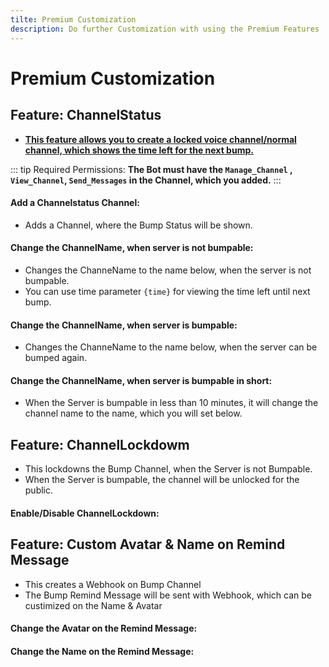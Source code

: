 ```yaml
---
tilte: Premium Customization
description: Do further Customization with using the Premium Features
---
```

# Premium Customization

## Feature: ChannelStatus
- [**This feature allows you to create a locked voice channel/normal channel, which shows the time left for the next bump.** ](https://media.discordapp.net/attachments/738409360488661142/809322554573586452/unknown.png)

::: tip Required Permissions:
**The Bot must have the `Manage_Channel` , `View_Channel`, `Send_Messages` in the Channel, which you added.**
:::

#### Add a Channelstatus Channel:
- Adds a Channel, where the Bump Status will be shown.
<command message = "%channelstatus channel <#channel>" slash = "/bump channelstatus channel [channel]" description="Adds a Channel, where the Bump Status will be shown" permissions="MANAGE_SERVER"/>

#### Change the ChannelName, when server is not bumpable:
- Changes the ChanneName to the name below, when the server is not bumpable.
- You can use time parameter `{time}` for viewing the time left until next bump.
<command message = "%channelstatus notbumpable <channelname>" slash = "/bump channelstatus notbumpable [channelname]" description="Sets the ChannelName, when the Server is not bumpable" permissions="MANAGE_SERVER"/>

#### Change the ChannelName, when server is bumpable:
- Changes the ChanneName to the name below, when the server can be bumped again.
<command message = "%channelstatus bumpable <channelname>" slash = "/bump channelstatus bumpable [channelname]" description="Sets the ChannelName, when the Server is bumpable" permissions="MANAGE_SERVER"/>

#### Change the ChannelName, when server is bumpable in short:
- When the Server is bumpable in less than 10 minutes, it will change the channel name to the name, which you will set below.
<command message = "%channelstatus bumpableinshort <channelname>" slash = "/bump channelstatus bumpableinshort [channelname]" description="Sets the ChannelName, when the Server is bumpableinshort" permissions="MANAGE_SERVER"/>

## Feature: ChannelLockdowm
- This lockdowns the Bump Channel, when the Server is not Bumpable.
- When the Server is bumpable, the channel will be unlocked for the public.

#### Enable/Disable ChannelLockdown:
<command message = "%channelstatus lock enable/disable" slash = "/bump channelstatus lockdown [status]" description="Enables/Disables Channel Lockdown, when server is not Bumpable" permissions="MANAGE_SERVER"/>

## Feature: Custom Avatar & Name on Remind Message
- This creates a Webhook on Bump Channel
- The Bump Remind Message will be sent with Webhook, which can be custimized on the Name & Avatar
#### Change the Avatar on the Remind Message:
<command message = "%custom avatar <imagelink>" slash = "/bump message avatar [imagelink]" description="Changes the Avatar of the Bot to the new Image on the Remind Message" permissions="MANAGE_SERVER" premium='true'/>

#### Change the Name on the Remind Message:
<command message = "%custom name <name>" slash = "/bump message name [name]" description="Changes the Name of the Bot to the new name on the Remind Message" permissions="MANAGE_SERVER" premium='true'/>
